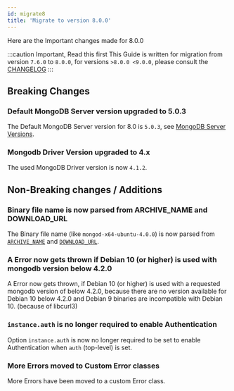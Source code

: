 ```yaml
---
id: migrate8
title: 'Migrate to version 8.0.0'
---
```


Here are the Important changes made for 8.0.0

:::caution Important, Read this first
This Guide is written for migration from version `7.6.0` to `8.0.0`, for versions `>8.0.0 <9.0.0`, please consult the [CHANGELOG](https://github.com/typegoose/mongodb-memory-server/blob/master/CHANGELOG.md)
:::

## Breaking Changes

### Default MongoDB Server version upgraded to 5.0.3

The Default MongoDB Server version for 8.0 is `5.0.3`, see [MongoDB Server Versions](../mongodb-server-versions.md).

### Mongodb Driver Version upgraded to 4.x

The used MongoDB Driver version is now `4.1.2`.

## Non-Breaking changes / Additions

### Binary file name is now parsed from ARCHIVE_NAME and DOWNLOAD_URL

The Binary file name (like `mongod-x64-ubuntu-4.0.0`) is now parsed from [`ARCHIVE_NAME`](../../api/config-options#archive_name) and [`DOWNLOAD_URL`](../../api/config-options#download_url).

### A Error now gets thrown if Debian 10 (or higher) is used with mongodb version below 4.2.0

A Error now gets thrown, if Debian 10 (or higher) is used with a requested mongodb version of below 4.2.0, because there are no version available for Debian 10 below 4.2.0 and Debian 9 binaries are incompatible with Debian 10. (because of libcurl3)

### `instance.auth` is no longer required to enable Authentication

Option `instance.auth` is now no longer required to be set to enable Authentication when `auth` (top-level) is set.

### More Errors moved to Custom Error classes

More Errors have been moved to a custom Error class.
